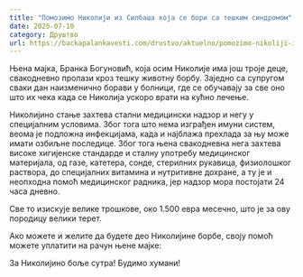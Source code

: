 ```yaml
---
title: "Помозимо Николији из Силбаша која се бори са тешким синдромом"
date: 2025-07-10
category: Друштво
url: https://backapalankavesti.com/drustvo/aktuelno/pomozimo-nikoliji-iz-silbasa-koja-se-bori-sa-teskim-sindromom/
---
```


Њена мајка, Бранка Богуновић, која осим Николије има још троје деце, свакодневно пролази кроз тешку животну борбу. Заједно са супругом сваки дан наизменично борави у болници, где се обучавају за све оно што их чека када се Николија ускоро врати на кућно лечење.

Николијино стање захтева стални медицински надзор и негу у специјалним условима. Због тога што нема изграђен имуни систем, веома је подложна инфекцијама, када и најблажа прехлада за њу може имати озбиљне последице. Због тога њена свакодневна нега захтева високе хигијенске стандарде и сталну употребу медицинског материјала, од газе, катетера, сонде, стерилних рукавица, физиолошког раствора, до специјалних витамина и нутритивне дохране, а ту је и неопходна помоћ медицинског радника, јер надзор мора постојати 24 часа дневно.

Све то изискује велике трошкове, око 1.500 евра месечно, што је за ову породицу велики терет.

Ако можете и желите да будете део Николијине борбе, своју помоћ можете уплатити на рачун њене мајке:

За Николијино боље сутра! Будимо хумани!
